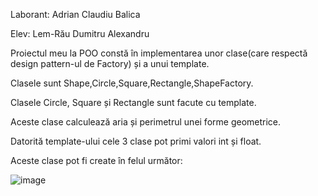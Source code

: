 Laborant: Adrian Claudiu Balica

Elev: Lem-Rău Dumitru Alexandru


Proiectul meu la POO constă în implementarea unor clase(care respectă design pattern-ul de Factory) și a unui template.

Clasele sunt Shape,Circle,Square,Rectangle,ShapeFactory.

Clasele Circle, Square și Rectangle sunt facute cu template.

Aceste clase calculează aria și perimetrul unei forme geometrice.

Datorită template-ului cele 3 clase pot primi valori int și float.

Aceste clase pot fi create în felul următor:

![image](https://user-images.githubusercontent.com/93475691/169153188-3aa929ed-455a-40c3-aeea-5e5c39f235fc.png)
